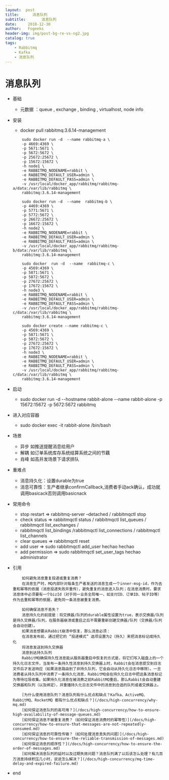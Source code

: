 ```yaml
---
layout:  post
title:		消息队列
subtitle:		消息队列
date:     2018-12-30
author:   Fogeeks
header-img: img/post-bg-re-vs-ng2.jpg
catalog: true
tags:
    - Rabbitmq
    - Kafka
    - 消息队列
---
```


# 消息队列

- 基础
    - 元数据 ：queue , exchange , binding , virtualhost, node info
- 安装
    - docker pull rabbitmq:3.6.14-management
    ```
        sudo docker run -d  --name rabbitmq-a \
        -p 4669:4369 \
        -p 5671:5671 \
        -p 5672:5672 \
        -p 25672:25672 \
        -p 15672:15672 \
        -h node1 \
        -e RABBITMQ_NODENAME=rabbit \
        -e RABBITMQ_DEFAULT_USER=admin \
        -e RABBITMQ_DEFAULT_PASS=admin \
        -v /usr/local/docker_app/rabbitmq/rabbitmq-a/data:/var/lib/rabbitmq \
        rabbitmq:3.6.14-management

        sudo docker run -d  --name  rabbitmq-b \
        -p 4469:4369 \
        -p 5771:5671 \
        -p 5772:5672 \
        -p 26672:25672 \
        -p 16672:15672 \
        -h node2 \
        -e RABBITMQ_NODENAME=rabbit \
        -e RABBITMQ_DEFAULT_USER=admin \
        -e RABBITMQ_DEFAULT_PASS=admin \
        -v /usr/local/docker_app/rabbitmq/rabbitmq-b/data:/var/lib/rabbitmq \
        rabbitmq:3.6.14-management

        sudo docker  run -d  --name  rabbitmq-c \
        -p 4569:4369 \
        -p 5871:5671 \
        -p 5872:5672 \
        -p 27672:25672 \
        -p 17672:15672 \
        -h node3 \
        -e RABBITMQ_NODENAME=rabbit \
        -e RABBITMQ_DEFAULT_USER=admin \
        -e RABBITMQ_DEFAULT_PASS=admin \
        -v /usr/local/docker_app/rabbitmq/rabbitmq-c/data:/var/lib/rabbitmq \
        rabbitmq:3.6.14-management

        sudo docker create --name rabbitmq-c \
        -p 4569:4369 \
        -p 5871:5671 \
        -p 5872:5672 \
        -p 27672:25672 \
        -p 17672:15672 \
        -h node3 \
        -e RABBITMQ_NODENAME=rabbit \
        -e RABBITMQ_DEFAULT_USER=admin \
        -e RABBITMQ_DEFAULT_PASS=admin \
        -v /usr/local/docker_app/rabbitmq/rabbitmq-c/data:/var/lib/rabbitmq \
        rabbitmq:3.6.14-management
    ```
- 启动
    - sudo docker run -d --hostname rabbit-alone --name rabbit-alone -p 15672:15672 -p 5672:5672  rabbitmq
- 进入对应容器
    - sudo docker exec -it rabbit-alone  /bin/bash
- 场景
    - 异步 如推送提醒消息给用户
    - 解耦 如订单系统库存系统结算系统之间的节藕
    - 肖峰 如高并发场景下请求排队
- 重难点
    - 消息持久化：设置durable为true
    - 消息可靠性：生产者继承confirmCallback,消费者手动ack确认，成功就调用basicack否则调用basicnack

- 常用命令
    - stop restart  => rabbitmq-server –detached   /  rabbitmqctl stop
    - check status => rabbitmqctl status  / rabbitmqctl list_queues  / rabbitmqctl list_exchanges /
    - rabbitmqctl list_bindings /rabbitmqctl list_connections / rabbitmqctl  list_channels
    - clear queues => rabbitmqctl reset
    - add user => sudo rabbitmqctl  add_user  hechao hechao
    - add permission => sudo rabbitmqctl  set_user_tags  hechao administrator

- 引用
    ```
        如何避免消息重复投递或重复消费？
        在消息生产时，MQ内部针对每条生产者发送的消息生成一个inner-msg-id，作为去重和幂等的依据（消息投递失败并重传），避免重复的消息进入队列；在消息消费时，要求消息体中必须要有一个bizId（对于同一业务全局唯一，如支付ID、订单ID、帖子ID等）作为去重和幂等的依据，避免同一条消息被重复消费。
    ```
    ```
        如何确保消息不丢失？
        消息持久化的前提是：将交换器/队列的durable属性设置为true，表示交换器/队列是持久交换器/队列，在服务器崩溃或重启之后不需要重新创建交换器/队列（交换器/队列会自动创建）。
        如果消息想要从Rabbit崩溃中恢复，那么消息必须：
        在消息发布前，通过把它的 “投递模式” 选项设置为2（持久）来把消息标记成持久化
        将消息发送到持久交换器
        消息到达持久队列
        RabbitMQ确保持久性消息能从服务器重启中恢复的方式是，将它们写入磁盘上的一个持久化日志文件，当发布一条持久性消息到持久交换器上时，Rabbit会在消息提交到日志文件后才发送响应（如果消息路由到了非持久队列，它会自动从持久化日志中移除）。一旦消费者从持久队列中消费了一条持久化消息，RabbitMQ会在持久化日志中把这条消息标记为等待垃圾收集。如果持久化消息在被消费之前RabbitMQ重启，那么Rabbit会自动重建交换器和队列（以及绑定），并重播持久化日志文件中的消息到合适的队列或者交换器上。
    ```
    ```       
        [为什么使用消息队列？消息队列有什么优点和缺点？Kafka、ActiveMQ、RabbitMQ、RocketMQ 都有什么优点和缺点？](/docs/high-concurrency/why-mq.md)
        [如何保证消息队列的高可用？](/docs/high-concurrency/how-to-ensure-high-availability-of-message-queues.md)
        [如何保证消息不被重复消费？（如何保证消息消费时的幂等性）](/docs/high-concurrency/how-to-ensure-that-messages-are-not-repeatedly-consumed.md)
        [如何保证消息的可靠性传输？（如何处理消息丢失的问题）](/docs/high-concurrency/how-to-ensure-the-reliable-transmission-of-messages.md)
        [如何保证消息的顺序性？](/docs/high-concurrency/how-to-ensure-the-order-of-messages.md)
        [如何解决消息队列的延时以及过期失效问题？消息队列满了以后该怎么处理？有几百万消息持续积压几小时，说说怎么解决？](/docs/high-concurrency/mq-time-delay-and-expired-failure.md)
    ```





- end
